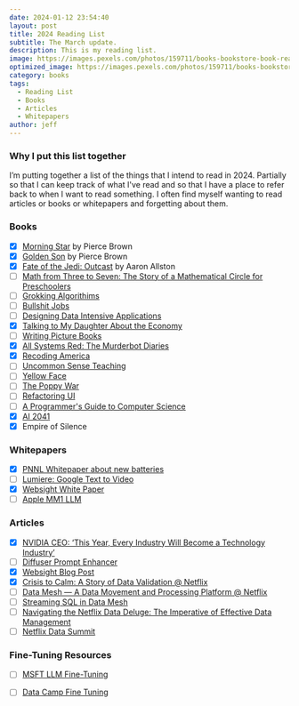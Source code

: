```yaml
---
date: 2024-01-12 23:54:40
layout: post
title: 2024 Reading List
subtitle: The March update.
description: This is my reading list.
image: https://images.pexels.com/photos/159711/books-bookstore-book-reading-159711.jpeg
optimized_image: https://images.pexels.com/photos/159711/books-bookstore-book-reading-159711.jpeg
category: books
tags:
  - Reading List
  - Books
  - Articles 
  - Whitepapers
author: jeff
---
```

### Why I put this list together

I’m putting together a list of the things that I intend to read in 2024. Partially so that I can keep track of what I've read and so that I have a place to refer back to when I want to read something. I often find myself wanting to read articles or books or whitepapers and forgetting about them.

### Books
- [x] [Morning Star](https://en.wikipedia.org/wiki/Morning_Star_(Brown_novel)) by Pierce Brown
- [x] [Golden Son](https://en.wikipedia.org/wiki/Golden_Son) by Pierce Brown
- [x] [Fate of the Jedi: Outcast](https://www.amazon.com/Outcast-Star-Wars-Fate-Jedi/dp/0345509072) by Aaron Allston
- [ ] [Math from Three to Seven: The Story of a Mathematical Circle for Preschoolers]()
- [ ] [Grokking Algorithims](https://www.amazon.com/Grokking-Algorithms-illustrated-programmers-curious/dp/1617292230)
- [ ] [Bullshit Jobs]()
- [ ] [Designing Data Intensive Applications]()
- [x] [Talking to My Daughter About the Economy]()
- [ ] [Writing Picture Books]()
- [x] [All Systems Red: The Murderbot Diaries]()
- [x] [Recoding America]()
- [ ] [Uncommon Sense Teaching]()
- [ ] [Yellow Face]()
- [ ] [The Poppy War](https://en.wikipedia.org/wiki/The_Poppy_War)
- [ ] [Refactoring UI](https://www.refactoringui.com/)
- [ ] [A Programmer's Guide to Computer Science](https://www.amazon.com/Programmers-Guide-Computer-Science-self-taught/dp/195120400X)
- [x] [AI 2041](https://www.amazon.com/AI-2041-Ten-Visions-Future/dp/0593238311/ref=asc_df_0593238311/?tag=hyprod-20&linkCode=df0&hvadid=693617400601&hvpos=&hvnetw=g&hvrand=4873485742954813674&hvpone=&hvptwo=&hvqmt=&hvdev=c&hvdvcmdl=&hvlocint=&hvlocphy=9011545&hvtargid=pla-2265659793504&psc=1&mcid=50f1d6a4c2523b439ce5ce675a8a3f9b&gad_source=1)
- [x] Empire of Silence

### Whitepapers
- [x] [PNNL Whitepaper about new batteries](https://arxiv.org/abs/2401.04070Microsoft)
- [ ] [Lumiere: Google Text to Video](https://arxiv.org/abs/2401.12945)
- [x] [Websight White Paper](https://arxiv.org/abs/2403.09029)
- [ ] [Apple MM1 LLM](https://arxiv.org/abs/2403.09611)

### Articles
 - [x] [NVIDIA CEO: ‘This Year, Every Industry Will Become a Technology Industry’](https://blogs.nvidia.com/blog/nvidia-ceo-ai-drug-discovery-jp-morgan-healthcare-2024/)
 - [ ] [Diffuser Prompt Enhancer](https://github.com/huggingface/diffusers/discussions/7321)
 - [x] [Websight Blog Post](https://huggingface.co/blog/websight)
 - [x] [Crisis to Calm: A Story of Data Validation @ Netflix](https://www.infoq.com/presentations/data-validation-netflix/)
 - [ ] [Data Mesh — A Data Movement and Processing Platform @ Netflix](https://netflixtechblog.com/data-mesh-a-data-movement-and-processing-platform-netflix-1288bcab2873)
 - [ ] [Streaming SQL in Data Mesh](https://netflixtechblog.com/streaming-sql-in-data-mesh-0d83f5a00d08)
 - [ ] [Navigating the Netflix Data Deluge: The Imperative of Effective Data Management](https://netflixtechblog.medium.com/navigating-the-netflix-data-deluge-the-imperative-of-effective-data-management-e39af70f81f7)
 - [ ] [Netflix Data Summit](https://www.youtube.com/playlist?list=PLSECvWLlUYeF06QK5FOOELvgKdap3cQf0)
 
### Fine-Tuning Resources
- [ ] [MSFT LLM Fine-Tuning](https://learn.microsoft.com/en-us/training/modules/finetune-foundation-model-with-azure-machine-learning/?source=recommendations)
- [ ] [Data Camp Fine Tuning](https://www.datacamp.com/tutorial/fine-tuning-large-language-models)

